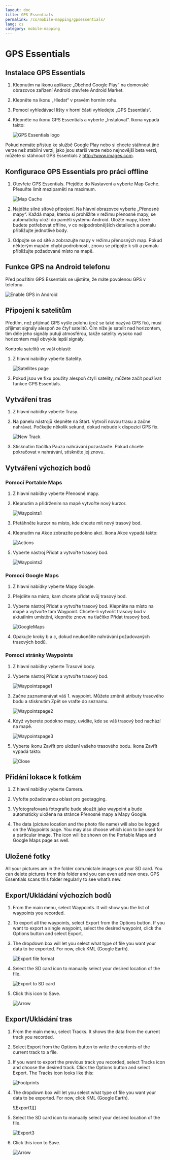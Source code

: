 ```yaml
---
layout: doc
title: GPS Essentials
permalink: /cs/mobile-mapping/gpsessentials/
lang: cs
category: mobile-mapping
---
```




GPS Essentials
===================


Instalace GPS Essentials
-------------

1. Klepnutím na ikonu aplikace „Obchod Google Play“ na domovské obrazovce zařízení Android otevřete Android Market.
2. Klepněte na ikonu „Hledat“ v pravém horním rohu.
3. Pomocí vyhledávací lišty v horní části vyhledejte „GPS Essentials“.
4. Klepněte na ikonu GPS Essentials a vyberte „Instalovat“. Ikona vypadá takto:

    ![GPS Essentials logo][]

Pokud nemáte přístup ke službě Google Play nebo si chcete stáhnout jiné verze než stabilní verzi, jako jsou starší verze nebo nejnovější beta verzi, můžete si stáhnout GPS Essentials z <http://www.images.com>.

Konfigurace GPS Essentials pro práci offline
-------------

1. Otevřete GPS Essentials. Přejděte do Nastavení a vyberte Map Cache. Přesuňte limit mezipaměti na maximum.

    ![Map Cache][]

2. Najděte silné síťové připojení. Na hlavní obrazovce vyberte „Přenosné mapy“. Každá mapa, kterou si prohlížíte v režimu přenosné mapy, se automaticky uloží do paměti systému Android. Uložte mapy, které budete potřebovat offline, v co nejpodrobnějších detailech a pomalu přibližujte jednotlivé body.

3. Odpojte se od sítě a zobrazujte mapy v režimu přenosných map. Pokud některým mapám chybí podrobnosti, znovu se připojte k síti a pomalu přibližujte požadované místo na mapě.

Funkce GPS na Android telefonu
-------------

Před použitím GPS Essentials se ujistěte, že máte povolenou GPS v telefonu.

![Enable GPS in Android][]

Připojení k satelitům
-------------

Předtím, než přijímač GPS vyšle polohu (což se také nazývá GPS fix), musí přijímat signály alespoň ze čtyř satelitů. Čím níže je satelit nad horizontem, tím déle jeho signály putují atmosférou, takže satelity vysoko nad horizontem mají obvykle lepší signály.

Kontrola satelitů ve vaší oblasti:

1. Z hlavní nabídky vyberte Satelity.

    ![Satellites page][]

2. Pokud jsou ve fixu použity alespoň čtyři satelity, můžete začít používat funkce GPS Essentials.

Vytváření tras
-------------

1. Z hlavní nabídky vyberte Trasy.

2. Na panelu nástrojů klepněte na Start. Vytvoří novou trasu a začne nahrávat. Počkejte několik sekund, dokud nebude k dispozici GPS fix.

    ![New Track][]

3. Stisknutím tlačítka Pauza nahrávání pozastavíte. Pokud chcete pokračovat v nahrávání, stiskněte jej znovu.

Vytváření výchozích bodů
-------------

### Pomocí Portable Maps

1. Z hlavní nabídky vyberte Přenosné mapy.

2. Klepnutím a přidržením na mapě vytvořte nový kurzor.

    ![Waypoints1][]

3. Přetáhněte kurzor na místo, kde chcete mít nový trasový bod.

4. Klepnutím na Akce zobrazíte podokno akcí. Ikona Akce vypadá takto:

    ![Actions][]

5. Vyberte nástroj Přidat a vytvořte trasový bod.

    ![Waypoints2][]

### Pomocí Google Maps

1. Z hlavní nabídky vyberte Mapy Google.

2. Přejděte na místo, kam chcete přidat svůj trasový bod.

3. Vyberte nástroj Přidat a vytvořte trasový bod. Klepněte na místo na mapě a vytvořte tam Waypoint. Chcete-li vytvořit trasový bod v aktuálním umístění, klepněte znovu na tlačítko Přidat trasový bod.

    ![GoogleMaps][]

4. Opakujte kroky b a c, dokud neukončíte nahrávání požadovaných trasových bodů.

### Pomocí stránky Waypoints

1. Z hlavní nabídky vyberte Trasové body.

2. Vyberte nástroj Přidat a vytvořte trasový bod.

    ![Waypointspage1][]

3. Začne zaznamenávat váš 1. waypoint. Můžete změnit atributy trasového bodu a stisknutím Zpět se vraťte do seznamu.

    ![Waypointspage2][]

4. Když vyberete podokno mapy, uvidíte, kde se váš trasový bod nachází na mapě.

    ![Waypointspage3][]

5. Vyberte ikonu Zavřít pro uložení vašeho trasového bodu. Ikona Zavřít vypadá takto:

    ![Close][]

Přidání lokace k fotkám
-------------

1. Z hlavní nabídky vyberte Camera.

2. Vyfoťte požadovanou oblast pro geotagging.

3. Vyfotografovaná fotografie bude sloužit jako waypoint a bude automaticky uložena na stránce Přenosné mapy a Mapy Google.

4.  The data (picture location and the photo file name) will also be logged on the Waypoints page. You may also choose which icon to be used for a particular image. The icon will be shown on the Portable Maps and Google Maps page as well.

Uložené fotky
-------------

All your pictures are in the folder com.mictale.images on your SD card. You can delete pictures from this folder and you can even add new ones. GPS Essentials scans this folder regularly to see what’s new.

Export/Ukládání výchozích bodů
-------------

1.  From the main menu, select Waypoints. It will show you the list of waypoints you recorded.

2.  To export all the waypoints, select Export from the Options button. If you want to export a single waypoint, select the desired waypoint, click the Options button and select Export.

3.  The dropdown box will let you select what type of file you want your data to be exported. For now, click KML (Google Earth).

    ![Export file format][]

4.  Select the SD card icon to manually select your desired location of the file.

    ![Export to SD card][]

5.  Click this icon to Save.

    ![Arrow][]

Export/Ukládání tras
-------------

1.  From the main menu, select Tracks. It shows the data from the current track you recorded.

2.  Select Export from the Options button to write the contents of the current track to a file.

3.  If you want to export the previous track you recorded, select Tracks icon and choose the desired track. Click the Options button and select Export. The Tracks icon looks like this:

    ![Footprints][]


4.  The dropdown box will let you select what type of file you want your data to be exported. For now, click KML (Google Earth).

    ![Export1][]

5.  Select the SD card icon to manually select your desired location of the file.

    ![Export3][]

6.  Click this icon to Save.

    ![Arrow][]

[GPS Essentials logo]:  /images/mobile-mapping/gpsessentials-Logo.png
[Map Cache]:  /images/mobile-mapping/gpsessentials-mapcache.png
[Enable GPS in Android]:  /images/mobile-mapping/gpsessentials-GPSenable.png
[Satellites page]:  /images/mobile-mapping/gpsessentials-satellites.png
[New Track]:  /images/mobile-mapping/gpsessentials-newtrackstart.png
[Waypoints1]:  /images/mobile-mapping/gpsessentials-cursor.png
[Actions]:  /images/mobile-mapping/gpsessentials-actionsbutton.png
[Waypoints2]:  /images/mobile-mapping/gpsessentials-addwaypoint.png
[GoogleMaps]:  /images/mobile-mapping/gpsessentials-addwaypointgooglemaps.png
[Waypointspage1]:  /images/mobile-mapping/gpsessentials-add.png
[Waypointspage2]:  /images/mobile-mapping/gpsessentials-wp.png
[Waypointspage3]:  /images/mobile-mapping/gpsessentials-map.png
[Close]:  /images/mobile-mapping/gpsessentials-save.png
[Export file format]:  /images/mobile-mapping/gpsessentials-export.png
[Export to SD card]:  /images/mobile-mapping/gpsessentials-exportwaypoints.png
[Arrow]:  /images/mobile-mapping/gpsessentials-savebutton.png
[Footprints]:  /images/mobile-mapping/gpsessentials-tracksicon.png
[Export3]:  /images/mobile-mapping/gpsessentials-sdcardsave.png